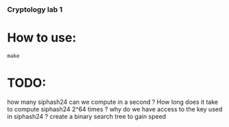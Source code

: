 ### Cryptology lab 1
# How to use:
```
make
```
# TODO:
how many siphash24 can we compute in a second ? How long does it take to compute siphash24 2^64 times ?
why do we have access to the key used in siphash24 ?
create a binary search tree to gain speed
